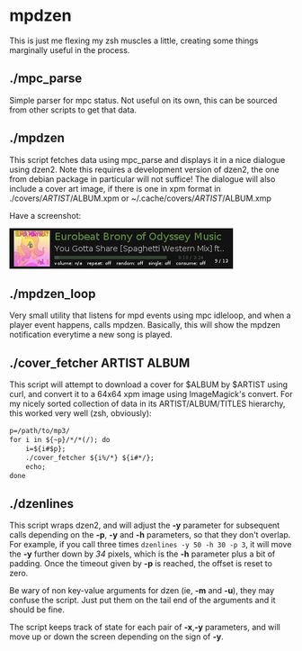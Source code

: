 mpdzen
======

This is just me flexing my zsh muscles a little, creating some things
marginally useful in the process.

./mpc_parse
-----------

Simple parser for mpc status. Not useful on its own, this can be sourced
from other scripts to get that data.

./mpdzen
---------

This script fetches data using mpc_parse and displays it in a nice dialogue
using dzen2. Note this requires a development version of dzen2, the one from
debian package in particular will not suffice!
The dialogue will also include a cover art image, if there is one in xpm format
in ./covers/$ARTIST/$ALBUM.xpm or ~/.cache/covers/$ARTIST/$ALBUM.xmp

Have a screenshot:

![Screenshot](https://github.com/Valodim/mpdzen/raw/master/shot.png) 

./mpdzen_loop
-------------

Very small utility that listens for mpd events using mpc idleloop, and when
a player event happens, calls mpdzen. Basically, this will show the mpdzen
notification everytime a new song is played.

./cover_fetcher ARTIST ALBUM
----------------------------

This script will attempt to download a cover for $ALBUM by $ARTIST using curl,
and convert it to a 64x64 xpm image using ImageMagick's convert. For my nicely
sorted collection of data in its ARTIST/ALBUM/TITLES hierarchy, this worked
very well (zsh, obviously):

    p=/path/to/mp3/
    for i in ${~p}/*/*(/); do
        i=${i#$p};
        ./cover_fetcher ${i%/*} ${i#*/}; 
        echo; 
    done

./dzenlines
-----------

This script wraps dzen2, and will adjust the __-y__ parameter for subsequent
calls depending on the __-p__, __-y__ and __-h__ parameters, so that they don't
overlap. For example, if you call three times `dzenlines -y 50 -h 30 -p 3`, it
will move the __-y__ further down by *34* pixels, which is the __-h__ parameter
plus a bit of padding. Once the timeout given by __-p__ is reached, the offset
is reset to zero.

Be wary of non key-value arguments for dzen (ie, __-m__ and __-u__), they may
confuse the script. Just put them on the tail end of the arguments and it
should be fine.

The script keeps track of state for each pair of __-x__,__-y__ parameters, and
will move up or down the screen depending on the sign of __-y__.
